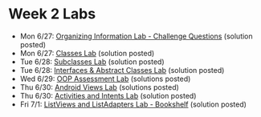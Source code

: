 # Week 2 Labs

- Mon 6/27: [Organizing Information Lab - Challenge Questions](https://github.com/ga-adi-nyc/Organizing-Information-Lab) (solution posted)
- Mon 6/27: [Classes Lab](https://github.com/ga-adi-nyc/Classes-Lab) (solution posted)
- Tue 6/28: [Subclasses Lab](https://github.com/ga-adi-nyc/Subclasses-Lab) (solution posted)
- Tue 6/28: [Interfaces & Abstract Classes Lab](https://github.com/ga-adi-nyc/Interfaces-and-Abstract-Classes-Lab) (solution posted)
- Wed 6/29: [OOP Assessment Lab](https://github.com/ga-adi-nyc/OOP-Assessment-Lab) (solutions posted)
- Thu 6/30: [Android Views Lab](https://github.com/ga-adi-nyc/Android-Views-Lab) (solutions posted)
- Thu 6/30: [Activities and Intents Lab](https://github.com/ga-adi-nyc/Activities-And-Intents-Lab) (solution posted)
- Fri 7/1: [ListViews and ListAdapters Lab - Bookshelf](https://github.com/ga-adi-nyc/ListViews-Lab) (solution posted)
